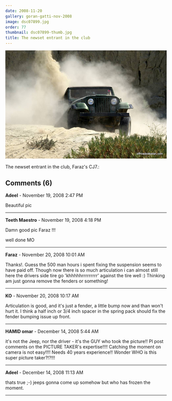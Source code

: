```yaml
---
date: 2008-11-20
gallery: goran-gatti-nov-2008
image: dsc07899.jpg
order: 77
thumbnail: dsc07899-thumb.jpg
title: The newset entrant in the club
---
```


![The newset entrant in the club](./dsc07899.jpg)

The newset entrant in the club, Faraz's CJ7.:

<div id="comments">

## Comments (6)

**Adeel** - November 19, 2008  2:47 PM

Beautiful pic

---

**Teeth Maestro** - November 19, 2008  4:18 PM

Damn good pic Faraz !!!

well done MO

---

**Faraz** - November 20, 2008 10:01 AM

Thanks!. Guess the 500 man hours i spent fixing the suspension seems to have paid off. Though now there is so much articulation i can almost still here the drivers side tire go 'khhhhhrrrrrrrrr' against the tire well :) Thinking am just gonna remove the fenders or something!

---

**KO** - November 20, 2008 10:17 AM

Articulation is good, and it's just a fender, a little bump now and than won't hurt it. I think a half inch or 3/4 inch spacer in the spring pack should fix the fender bumping issue up front.

---

**HAMID omar** - December 14, 2008  5:44 AM

it's not the Jeep, nor the driver - it's the GUY who took the picture!! Pl post comments on the PICTURE TAKER's expertise!!!! Catching the moment on camera is not easy!!!! Needs 40 years experience!! Wonder WHO is this super picture taker?!?!!!

---

**Adeel** - December 14, 2008 11:13 AM

thats true ;-) jeeps gonna come up somehow but who has frozen the moment.

---

</div>
